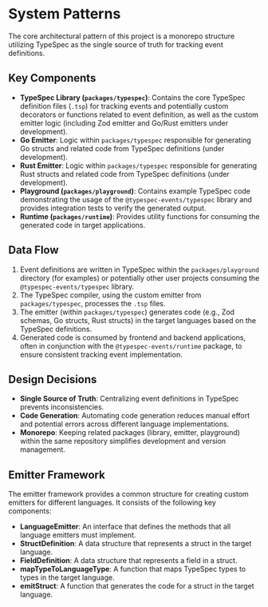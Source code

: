 # System Patterns

The core architectural pattern of this project is a monorepo structure utilizing TypeSpec as the single source of truth for tracking event definitions.

## Key Components

- **TypeSpec Library (`packages/typespec`)**: Contains the core TypeSpec definition files (`.tsp`) for tracking events and potentially custom decorators or functions related to event definition, as well as the custom emitter logic (including Zod emitter and Go/Rust emitters under development).
- **Go Emitter**: Logic within `packages/typespec` responsible for generating Go structs and related code from TypeSpec definitions (under development).
- **Rust Emitter**: Logic within `packages/typespec` responsible for generating Rust structs and related code from TypeSpec definitions (under development).
- **Playground (`packages/playground`)**: Contains example TypeSpec code demonstrating the usage of the `@typespec-events/typespec` library and provides integration tests to verify the generated output.
- **Runtime (`packages/runtime`)**: Provides utility functions for consuming the generated code in target applications.

## Data Flow

1. Event definitions are written in TypeSpec within the `packages/playground` directory (for examples) or potentially other user projects consuming the `@typespec-events/typespec` library.
2. The TypeSpec compiler, using the custom emitter from `packages/typespec`, processes the `.tsp` files.
3. The emitter (within `packages/typespec`) generates code (e.g., Zod schemas, Go structs, Rust structs) in the target languages based on the TypeSpec definitions.
4. Generated code is consumed by frontend and backend applications, often in conjunction with the `@typespec-events/runtime` package, to ensure consistent tracking event implementation.

## Design Decisions

- **Single Source of Truth**: Centralizing event definitions in TypeSpec prevents inconsistencies.
- **Code Generation**: Automating code generation reduces manual effort and potential errors across different language implementations.
- **Monorepo**: Keeping related packages (library, emitter, playground) within the same repository simplifies development and version management.

## Emitter Framework

The emitter framework provides a common structure for creating custom emitters for different languages. It consists of the following key components:

-   **LanguageEmitter**: An interface that defines the methods that all language emitters must implement.
-   **StructDefinition**: A data structure that represents a struct in the target language.
-   **FieldDefinition**: A data structure that represents a field in a struct.
-   **mapTypeToLanguageType**: A function that maps TypeSpec types to types in the target language.
-   **emitStruct**: A function that generates the code for a struct in the target language.
